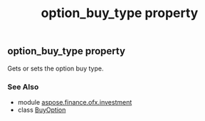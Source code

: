 ﻿---
title: option_buy_type property
second_title: Aspose.Finance for Python via .NET API References
description: 
type: docs
weight: 40
url: /python-net/aspose.finance.ofx.investment/buyoption/option_buy_type/
is_root: false
---

## option_buy_type property


Gets or sets the option buy type.

### See Also
* module [aspose.finance.ofx.investment](../../)
* class [BuyOption](/finance/python-net/aspose.finance.ofx.investment/buyoption)
